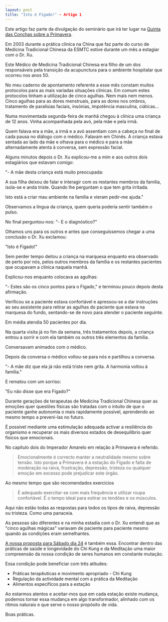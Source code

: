 ```yaml
---
layout: post
title: "Isto é Fígado!" - Artigo 1
---
```

Este artigo faz parte da divulgação do seminário que irá ter lugar na [Quinta das Conchas sobre a Primavera](http://devagar.org/parque.html). 

Em 2003 durante a prática clínica na China que faz parte do curso de Medicina Tradicional Chinesa da ESMTC estive durante um mês a estagiar com o Dr. Xu.

Este Médico de Medicina Tradicional Chinesa era filho de um dos responsáveis pela transição da acupunctura para o ambiente hospitalar que ocorreu nos anos 50. 

No meu caderno de apontamento referente a esse mês constam muitos protocolos para as mais variadas situações clínicas. Em comum estes protocolos tinham a utilização de cinco agulhas. Nem mais nem menos. Cinco agulhas para as dores menstruais, para as dores nos ombros, tratamento de paralisias faciais, insónias, impotência masculina, ciáticas...

Numa movimentada segunda-feira de manhã chegou à clínica uma criança de 12 anos. Vinha acompanhada pela avó, pela mãe e pela irmã.

Quem falava era a mãe, a irmã e a avó assentiam com a cabeça no final de cada pausa no diálogo com o médico. Falavam em Chinês. A criança estava sentada ao lado da mãe e olhava para o médico e para a mãe alternadamente atenta à conversa, sem expressão facial. 

Alguns minutos depois o Dr. Xu explicou-me a mim e aos outros dois estagiários que estavam comigo: 

"- A mãe desta criança está muito preocupada: 

A sua filha deixou de falar e interagir com os restantes membros da família, isola-se e anda triste. Quando lhe perguntam o que tem grita irritada.

Isto está a criar mau ambiente na família e vieram pedir-me ajuda."

Observamos a língua da criança, quem queria poderia sentir também o pulso. 

No final perguntou-nos: "- E o diagnóstico?"

Olhamos uns para os outros e antes que conseguíssemos chegar a uma conclusão o Dr. Xu exclamou:

"Isto é Fígado!"

Sem perder tempo deitou a criança na marquesa enquanto era observado de perto por nós, pelos outros membros da família e os restantes pacientes que ocupavam a clínica naquela manhã.   

Explicou-nos enquanto colocava as agulhas:

"- Estes são os cinco pontos para o Fígado," e terminou pouco depois desta afirmação. 

Verificou se a paciente estava confortável e apressou-se a dar instruções ao seu assistente para retirar as agulhas do paciente que estava na marquesa do fundo, sentando-se de novo para atender o paciente seguinte.

Em média atendia 50 pacientes por dia. 

Na quarta visita já no fim da semana, três tratamentos depois, a criança entrou a sorrir e com ela também os outros três elementos da família. 

Conversavam animados com o médico.

Depois da conversa o médico voltou-se para nós e partilhou a conversa.

"- A mãe diz que ela já não está triste nem grita. A harmonia voltou à família."

E rematou com um sorriso:

"Eu não disse que era Fígado?" 

Durante gerações de terapeutas de Medicina Tradicional Chinesa quer as emoções quer questões físicas são tratadas com o intuito de que o paciente ganhe autonomia o mais rapidamente possível, aprendendo ao mesmo tempo a preveni-las no futuro.  

É possível mediante uma estimulação adequada activar a resiliência do organismo e recuperar os mais diversos estados de desequilíbrio quer físicos que emocionais.  

No capítulo dois do Imperador Amarelo em relação à Primavera é referido.  

>Emocionalmente é correcto manter a neutralidade mesmo sobre tensão. Isto porque a Primavera é a estação do Fígado e falta de moderação na raiva, frustração, depressão, tristeza ou qualquer emoção em excesso pode prejudicar este órgão.

Ao mesmo tempo que são recomendados exercícios 

>É adequado exercitar-se com mais frequência e utilizar roupa confortável. É o tempo ideal para estirar os tendões e os músculos.

Aqui não estão todas as respostas para todos os tipos de raiva, depressão ou tristeza. Como uma panaceia.

As pessoas são diferentes e na minha estadia com o Dr. Xu entendi que as "cinco agulhas mágicas" variavam de paciente para paciente mesmo quando as condições eram semelhantes. 

[A nossa proposta para Sábado dia 24](http://devagar.org/parque.html) é também essa. Encontrar dentro das práticas de saúde e longevidade do Chi Kung e da Meditação uma maior compreensão da nossa condição de seres humanos em constante mutação. 

Essa condição pode beneficiar com três atitudes:

* Práticas terapêuticas e movimento apropriado - Chi Kung
* Regulação da actividade mental com a prática da Meditação
* Alimentos específicos para a estação

Ao estarmos atentos e aceitar-mos que em cada estação existe mudança, podemos  tornar essa mudança em algo transformador, alinhado com os ritmos naturais e que serve o nosso propósito de vida. 

Boas práticas. 
